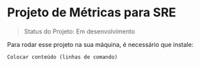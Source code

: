 # Projeto de Métricas para SRE

> Status do Projeto: Em desenvolvimento

Para rodar esse projeto na sua máquina, é necessário que instale:
```
Colocar conteúdo (linhas de comando)
```
